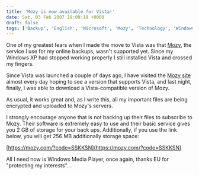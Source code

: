 ```yaml
---
title: 'Mozy is now available for Vista!'
date: Sat, 03 Feb 2007 19:09:19 +0000
draft: false
tags: ['Backup', 'English', 'Microsoft', 'Mozy', 'Technology', 'Windows']
---
```


One of my greatest fears when I made the move to Vista was that [Mozy](https://mozy.com/?code=SSKKSN), the service I use for my online backups, wasn't supported yet. Since my Windows XP had stopped working properly I still installed Vista and crossed my fingers.

Since Vista was launched a couple of days ago, I have visited the [Mozy site](https://mozy.com/?code=SSKKSN) almost every day hoping to see a version that supports Vista, and last night, finally, I was able to download a Vista-compatible version of Mozy.

As usual, it works great and, as I write this, all my important files are being encrypted and uploaded to Mozy's servers.

I strongly encourage anyone that is not backing up their files to subscribe to Mozy. Their software is extremely easy to use and their basic service gives you 2 GB of storage for your back ups. Additionally, if you use the link below, you will get 256 MB additionally storage space:

[https://mozy.com/?code=SSKKSN](https://mozy.com/?code=SSKKSN)

All I need now is Windows Media Player, once again, thanks EU for "protecting my interests"...